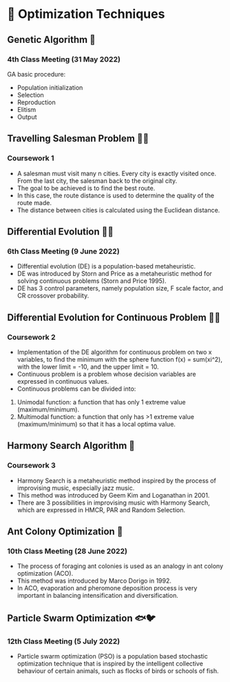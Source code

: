 # 🚀 Optimization Techniques 

## Genetic Algorithm 🧬
### 4th Class Meeting (31 May 2022)
GA basic procedure:
- Population initialization
- Selection
- Reproduction
- Elitism
- Output

## Travelling Salesman Problem 🚶‍♂️
### Coursework 1
- A salesman must visit many n cities. Every city is exactly visited once. From the last city, the salesman back to the original city. 
- The goal to be achieved is to find the best route.
- In this case, the route distance is used to determine the quality of the route made.
- The distance between cities is calculated using the Euclidean distance.

## Differential Evolution 👨‍🔬
### 6th Class Meeting (9 June 2022)
- Differential evolution (DE) is a population-based metaheuristic.
- DE was introduced by Storn and Price as a metaheuristic method for solving continuous problems (Storn and Price 1995).
- DE has 3 control parameters, namely population size, F scale factor, and CR crossover probability.

## Differential Evolution for Continuous Problem 👩‍🔬
### Coursework 2
- Implementation of the DE algorithm for continuous problem on two x variables, to find the minimum with the sphere function f(x) = sum(xi^2), with the lower limit = -10, and the upper limit = 10.
- Continuous problem is a  problem whose decision variables are expressed in continuous values.
- Continuous problems can be divided into:
1. Unimodal function: a function that has only 1 extreme value (maximum/minimum).
2. Multimodal function: a function that only has >1 extreme value (maximum/minimum) so that it has a local optima value.

## Harmony Search Algorithm 🎼
### Coursework 3
- Harmony Search is a metaheuristic method inspired by the process of improvising music, especially jazz music. 
- This method was introduced by Geem Kim and Loganathan in 2001. 
- There are 3 possibilities in improvising music with Harmony Search, which are expressed in HMCR, PAR and Random Selection.

## Ant Colony Optimization 🐜
### 10th Class Meeting (28 June 2022)
- The process of foraging ant colonies is used as an analogy in ant colony optimization (ACO).
- This method was introduced by Marco Dorigo in 1992.
- In ACO, evaporation and pheromone deposition process is very important in balancing intensification and diversification.

## Particle Swarm Optimization 🐟🐦
### 12th Class Meeting (5 July 2022)
- Particle swarm optimization (PSO) is a population based stochastic optimization technique that is inspired by the intelligent collective behaviour of certain animals, such as flocks of birds or schools of fish.



